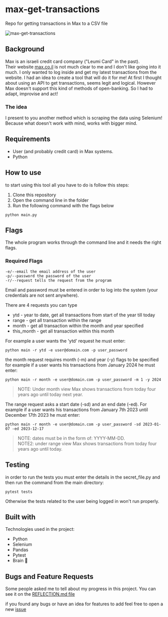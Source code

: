 # max-get-transactions

Repo for getting transactions in Max to a CSV file

![max-get-transactions](https://socialify.git.ci/VSciFlight/max-get-transactions/image?logo=https%3A%2F%2Fmedia.licdn.com%2Fdms%2Fimage%2FD4D03AQHxkHs-K9bSbA%2Fprofile-displayphoto-shrink_800_800%2F0%2F1673251636113%3Fe%3D1713398400%26v%3Dbeta%26t%3DD40rP28WlLGa-cyngSFNAQ2YsqCIMi6nvTfri7_MFGI&owner=1&theme=Auto)

## Background

Max is an israeli credit card company ("Leumi Card" in the past). <br>
Their website [max.co.il](www.max.co.il) is not much clear to me and I don't like going into it much. I only wanted to log inside and get my latest transactions from the website. I had an idea to create a tool that will do it for me! At first I thought about using an API to get transactions, seems legit and logical. However Max doesn't support this kind of methods of open-banking. So I had to adapt, improvise and act!

### The idea

I present to you another method which is scraping the data using Selenium! Because what doesn't work with mind, works with bigger mind.

## Requirements

* User (and probably credit card) in Max systems.
* Python

## How to use

to start using this tool all you have to do is follow this steps:

1. Clone this repository
2. Open the command line in the folder
3. Run the following command with the flags below

```
python main.py
```

## Flags

The whole program works through the command line and it needs the right flags.

### Required Flags
```
-e/--email the email address of the user
-p/--password the password of the user
-r/--request tells the request from the program
```

Email and password must be entered in order to log into the system (your credentials are not sent anywhere).

There are 4 requests you can type

* ytd - year to date, get all transactions from start of the year till today
* range - get all transaction within the range
* month - get all transaction within the month and year specified
* this_month - get all transaction within this month

For example a user wants the 'ytd' request he must enter:

```
python main -r ytd -e user@domain.com -p user_password
```

the month request requires month (-m) and year (-y) flags to be specified
for example if a user wants his transactions from January 2024 he must enter:

```
python main -r month -e user@domain.com -p user_password -m 1 -y 2024
```

> NOTE: Under month view Max shows transactions from today four years ago until today next year.

The range request asks a start date (-sd) and an end date (-ed).
For example if a user wants his transactions from January 7th 2023 until December 17th 2023 he must enter:

```
python main -r month -e user@domain.com -p user_password -sd 2023-01-07 -ed 2023-12-17
```

> NOTE: dates must be in the form of: YYYY-MM-DD. <br>
NOTE2: under range view Max shows transactions from today four years ago until today.

## Testing

in order to run the tests you must enter the details in the secret_file.py and then run the command from the main directory:

```
pytest tests
```

Otherwise the tests related to the user being logged in won't run properly.

## Built with

Technologies used in the project:

* Python
* Selenium
* Pandas
* Pytest
* Brain :brain:

## Bugs and Feature Requests

Some people asked me to tell about my progress in this project. You can see it on the [REFLECTION.md file](REFLECTION.md)

if you found any bugs or have an idea for features to add feel free to open a new [issue](https://github.com/VSciFlight/max-get-transactions/issues/new)
